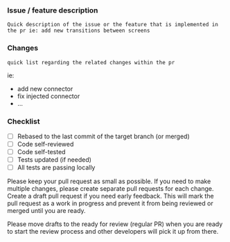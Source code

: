 ### Issue / feature description

`Quick description of the issue or the feature that is implemented in the pr ie: add new transitions between screens`

### Changes

`quick list regarding the related changes within the pr`

ie:

- add new connector
- fix injected connector
- ...

### Checklist

- [ ] Rebased to the last commit of the target branch (or merged)
- [ ] Code self-reviewed
- [ ] Code self-tested
- [ ] Tests updated (if needed)
- [ ] All tests are passing locally

Please keep your pull request as small as possible. If you need to make multiple changes, please create separate pull requests for each change. Create a draft pull request if you need early feedback. This will mark the pull request as a work in progress and prevent it from being reviewed or merged until you are ready.

Please move drafts to the ready for review (regular PR) when you are ready to start the review process and other developers will pick it up from there.

